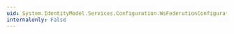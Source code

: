```yaml
---
uid: System.IdentityModel.Services.Configuration.WsFederationConfiguration.DefaultFreshness
internalonly: False
---
```

